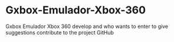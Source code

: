 # Gxbox-Emulador-Xbox-360
Gxbox Emulador Xbox 360 develop and who wants to enter to give suggestions contribute to the project GitHub
